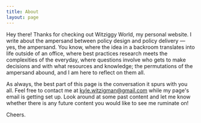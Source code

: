 ```yaml
---
title: About
layout: page
---
```

Hey there! Thanks for checking out Witziggy World, my personal website. I write about the ampersand between policy design and policy delivery — yes, the ampersand. You know, where the idea in a backroom translates into life outside of an office, where best practices research meets the complexities of the everyday, where questions involve who gets to make decisions and with what resources and knowledge; the permutations of the ampersand abound, and I am here to reflect on them all.

As always, the best part of this page is the conversation it spurs with you all. Feel free to contact me at kyle.witzigman@gmail.com while my page's email is getting set up. Look around at some past content and let me know whether there is any future content you would like to see me ruminate on!

Cheers.